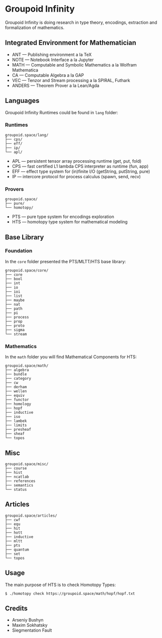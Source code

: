 # Groupoid Infinity

Groupoid Infinity is doing research in type theory, encodings, extraction and formalization of mathematics. 

## Integrated Environment for Mathematician

* ANT — Publishing environment a la ТеХ
* NOTE — Notebook Interface a la Jupyter
* MATH — Computable and Symbolic Mathematics a la Wolfram Mathematica
* CA — Computable Algebra a la GAP
* VEC — Tenzor and Stream processing a la SPIRAL, Futhark
* ANDERS — Theorem Prover a la Lean/Agda

## Languages

Groupoid Infinity Runtimes could be found in `lang` folder:

### Runtimes

```
groupoid.space/lang/
├── cps/
├── eff/
├── ip/
└── apl/
```

* APL — persistent tensor array processing runtime (get, put, fold)
* CPS — fast certified L1 lambda CPS interpreter as runtime (fun, app)
* EFF — effect type system for (in)finite I/O (getString, putString, pure)
* IP — intercore protocol for process calculus (spawn, send, recv)

### Provers

```
groupoid.space/
├── pure/
└── homotopy/
```

* PTS — pure type system for encodings exploration
* HTS — homotopy type system for mathematical modeling

## Base Library

### Foundation

In the `core` folder presented the PTS/MLTT/HTS base library:

```
groupoid.space/core/
├── core
├── bool
├── int
├── io
├── ioi
├── list
├── maybe
├── nat
├── path
├── pi
├── process
├── prop
├── proto
├── sigma
└── stream
```

### Mathematics

In the `math` folder you will find Mathematical Components for HTS:

```
groupoid.space/math/
├── algebra
├── bundle
├── category
├── cw
├── derham
├── wellen
├── equiv
├── functor
├── homology
├── hopf
├── inductive
├── iso
├── lambek
├── limits
├── presheaf
├── sheaf
└── topos
```

## Misc

```
groupoid.space/misc/
├── course
├── hist
├── ncatlab
├── references
├── semantics
└── status
```

## Articles

```
groupoid.space/articles/
├── cwf
├── equ
├── hit
├── hott
├── inductive
├── mltt
├── pts
├── quantum
├── set
└── topos
```

## Usage

The main purpose of HTS is to check Homotopy Types:

```
$ ./homotopy check https://groupoid.space/math/hopf/hopf.txt
```

## Credits

* Arseniy Bushyn
* Maxim Sokhatsky
* Siegmentation Fault
